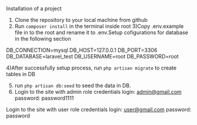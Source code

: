 Installation of a project

1) Clone the repository to your local  machine from github
2) Run `composer install` in the terminal inside root
3)Copy .env.example file in to the root and rename it to .env.Setup cofigurations for database in the following section

DB_CONNECTION=mysql
DB_HOST=127.0.0.1
DB_PORT=3306
DB_DATABASE=laravel_test
DB_USERNAME=root
DB_PASSWORD=root

4)After successfully setup process, run 
`php artisan migrate` to create tables in DB

5) run `php artisan db:seed` to seed the data in DB. 
6) Login to  the site with admin role credentials 
	login: admin@gmail.com
	password: password1111

Login to the site with user role  credentials
	login: user@gmail.com
	password: password
